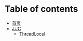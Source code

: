 # Table of contents

* [首页](README.md)
* [JUC](juc/README.md)
  * [ThreadLocal](juc/threadlocal.md)
